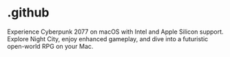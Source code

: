 # .github
Experience Cyberpunk 2077 on macOS with Intel and Apple Silicon support. Explore Night City, enjoy enhanced gameplay, and dive into a futuristic open-world RPG on your Mac.
